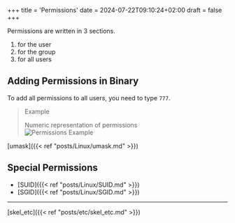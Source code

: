 +++
title = 'Permissions'
date = 2024-07-22T09:10:24+02:00
draft = false
+++


Permissions are written in 3 sections.
1. for the user
2. for the group
3. for all users

## Adding Permissions in Binary

To add all permissions to all users, you need to type `777`.

> Example 
>
>Numeric representation of permissions  
> ![Permissions Example](/Notes/Pasted_image_20230404214606.png)

[umask]({{< ref "posts/Linux/umask.md" >}})

## Special Permissions

- [SUID]({{< ref "posts/Linux/SUID.md" >}})
- [SGID]({{< ref "posts/Linux/SGID.md" >}})

---

[skel_etc]({{< ref "posts/etc/skel_etc.md" >}})
